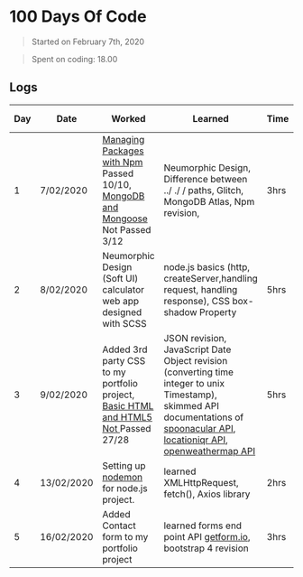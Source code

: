 # 100 Days Of Code

> Started on February 7th, 2020
   
> Spent on coding: 18.00    
          
## Logs  
    

| Day | Date | Worked | Learned | Time | Link to work 
| --- | --- | --- | --- | --- |---
| 1 | 7/02/2020 |[Managing Packages with Npm](https://www.freecodecamp.org/learn/apis-and-microservices/managing-packages-with-npm/) Passed 10/10, [MongoDB and Mongoose](https://www.freecodecamp.org/learn/apis-and-microservices/mongodb-and-mongoose/) Not Passed 3/12| Neumorphic Design, Difference between ../ ./ / paths, Glitch, MongoDB Atlas, Npm revision,  | 3hrs | |
| 2 | 8/02/2020 | Neumorphic Design (Soft UI) calculator web app designed with SCSS | node.js basics (http, createServer,handling request, handling response), CSS  box-shadow  Property| 5hrs |[Neumorphic Design Calculator](https://github.com/saipavantej/calculator-version-3) |
| 3 | 9/02/2020 | Added 3rd party CSS to my portfolio project, [Basic HTML and HTML5 Not ](https://www.freecodecamp.org/learn/responsive-web-design/basic-html-and-html5/)Passed 27/28 | JSON revision, JavaScript Date Object revision (converting time integer to unix Timestamp), skimmed API documentations of [spoonacular API](https://spoonacular.com/food-api), [locationiqr API](https://locationiq.com/docs), [openweathermap API](https://openweathermap.org/api)| 5hrs | |
| 4 | 13/02/2020 | Setting up [nodemon](https://www.npmjs.com/package/nodemon) for node.js project.| learned XMLHttpRequest,  fetch(),  Axios library | 2hrs | |
| 5 | 16/02/2020 | Added Contact form to my portfolio project | learned forms end point API [getform.io](https://getform.io/), bootstrap 4 revision | 3hrs | |
